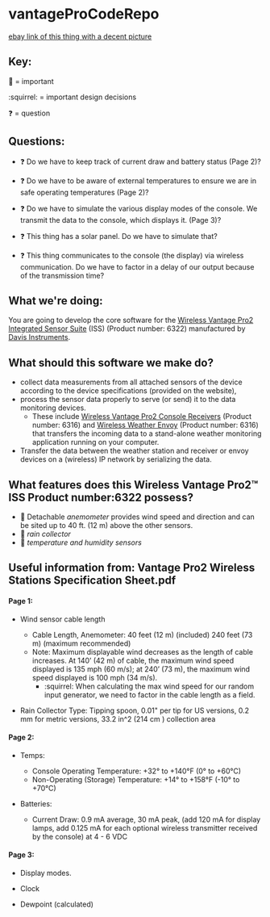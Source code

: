 # vantageProCodeRepo

[ebay link of this thing with a decent picture](https://www.ebay.com/itm/Davis-6322-Vantage-Pro2-Vue-Wireless-Integrated-Sensor-Suite-Radiation-Shield/362028158445)

## Key:
 :key: = important

:squirrel: = important design decisions

:question: = question

## Questions:

- :question: Do we have to keep track of current draw and battery status (Page 2)?

- :question: Do we have to be aware of external temperatures to ensure we are in safe operating temperatures (Page 2)?

- :question: Do we have to simulate the various display modes of the console. We transmit the data to the console, which displays it. (Page 3)?
 
 - :question: This thing has a solar panel. Do we have to simulate that?
 
 - :question: This thing communicates to the console (the display) via wireless communication. Do we have to factor in a delay of our output because of the transmission time?

## What we're doing:
You are going to develop the core software for the [Wireless Vantage Pro2 Integrated Sensor Suite](https://www.davisinstruments.com/product/wireless-vantage-pro2-integrated-sensor-suite/) (ISS)
(Product number: 6322) manufactured by [Davis Instruments](https://www.davisinstruments.com/).

## What should this software we make do?

- collect data measurements from all attached sensors of the device according to the device specifications (provided on the website), 
- process the sensor data properly to serve (or send) it to the data monitoring devices. 
  - These include [Wireless Vantage Pro2 Console Receivers](https://www.davisinstruments.com/product/vantage-pro2-consolereceiver/?_ga=2.16052982.1932156901.1585547857-930968521.1585547857) (Product number: 6316) and [Wireless Weather Envoy](https://www.davisinstruments.com/product/wireless-weather-envoy/) (Product number: 6316) that transfers the incoming data to a stand-alone weather monitoring application running on your computer.
- Transfer the data between the weather station and receiver or envoy devices on a (wireless) IP network
by serializing the data.

## What features does this Wireless Vantage Pro2™ ISS Product number:6322 possess?
- :key: Detachable _anemometer_ provides wind speed and direction and can be sited up to 40 ft. (12 m) above the other sensors.
- :key: _rain collector_
- :key: _temperature and humidity sensors_ 

## Useful information from: Vantage Pro2 Wireless Stations Specification Sheet.pdf

#### Page 1:

- Wind sensor cable length
  - Cable Length, Anemometer: 40 feet (12 m) (included) 240 feet (73 m) (maximum recommended)
  - Note: Maximum displayable wind decreases as the length of cable increases. At 140’ (42 m) of cable, the maximum wind speed displayed is 135 mph (60 m/s); at 240’ (73 m), the maximum wind speed displayed is 100 mph (34 m/s).
    -  :squirrel: When calculating the max wind speed for our random input generator, we need to factor in the cable length as a field.
   
- Rain Collector Type: Tipping spoon, 0.01" per tip for US versions, 0.2 mm for metric versions, 33.2 in^2 (214 cm ) collection area

#### Page 2:
- Temps:
  - Console Operating Temperature: +32° to +140°F (0° to +60°C)
  - Non-Operating (Storage) Temperature:  +14° to +158°F (-10° to +70°C)

- Batteries:
  - Current Draw: 0.9 mA average, 30 mA peak, (add 120 mA for display lamps, add 0.125 mA for each optional wireless transmitter received by the console) at 4 - 6 VDC
  
  
#### Page 3:
- Display modes.

- Clock 

- Dewpoint (calculated)


